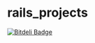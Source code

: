 # rails_projects
[![Bitdeli Badge](https://d2weczhvl823v0.cloudfront.net/tarunrathi999/blog_based_on_rails/trend.png)](https://bitdeli.com/free "Bitdeli Badge")
